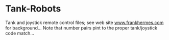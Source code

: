 # Tank-Robots
 Tank and joystick remote control files; see web site www.frankhermes.com for background...
 Note that number pairs pint to the proper tank/joystick code match...
